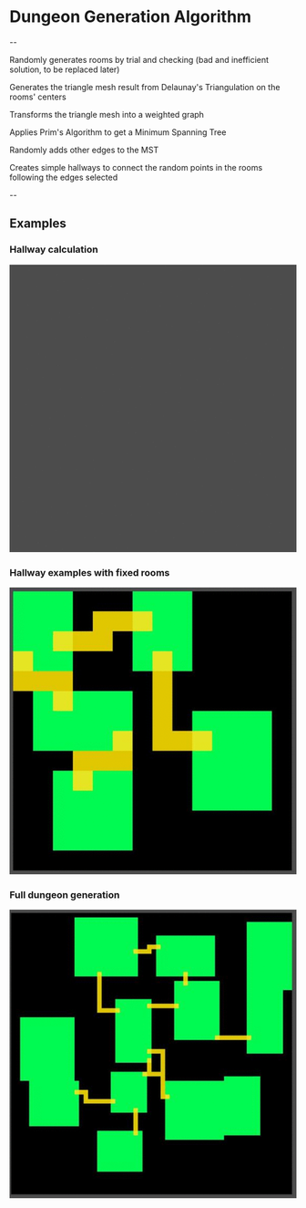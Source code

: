 # Dungeon Generation Algorithm

--

Randomly generates rooms by trial and checking (bad and inefficient solution, to be replaced later)

Generates the triangle mesh result from Delaunay's Triangulation on the rooms' centers

Transforms the triangle mesh into a weighted graph

Applies Prim's Algorithm to get a Minimum Spanning Tree

Randomly adds other edges to the MST

Creates simple hallways to connect the random points in the rooms following the edges selected

--


## Examples

### Hallway calculation
![example.gif](images_and_gifs/example.gif)

### Hallway examples with fixed rooms
![example2.gif](images_and_gifs/example2.gif)

### Full dungeon generation
![example3.gif](images_and_gifs/example3.gif)